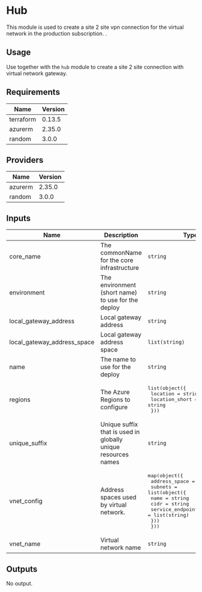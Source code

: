 # Hub

This module is used to create a site 2 site vpn connection for the virtual network in the production subscription. .

## Usage

Use together with the `hub` module to create a site 2 site connection with virtual network gateway.

## Requirements

| Name | Version |
|------|---------|
| terraform | 0.13.5 |
| azurerm | 2.35.0 |
| random | 3.0.0 |

## Providers

| Name | Version |
|------|---------|
| azurerm | 2.35.0 |
| random | 3.0.0 |

## Inputs

| Name | Description | Type | Default | Required |
|------|-------------|------|---------|:--------:|
| core\_name | The commonName for the core infrastructure | `string` | n/a | yes |
| environment | The environment (short name) to use for the deploy | `string` | n/a | yes |
| local\_gateway\_address | Local gateway address | `string` | n/a | yes |
| local\_gateway\_address\_space | Local gateway address space | `list(string)` | n/a | yes |
| name | The name to use for the deploy | `string` | n/a | yes |
| regions | The Azure Regions to configure | <pre>list(object({<br>    location       = string<br>    location_short = string<br>  }))</pre> | n/a | yes |
| unique\_suffix | Unique suffix that is used in globally unique resources names | `string` | `""` | no |
| vnet\_config | Address spaces used by virtual network. | <pre>map(object({<br>    address_space = list(string)<br>    subnets = list(object({<br>      name              = string<br>      cidr              = string<br>      service_endpoints = list(string)<br>    }))<br>  }))</pre> | n/a | yes |
| vnet\_name | Virtual network name | `string` | n/a | yes |

## Outputs

No output.

